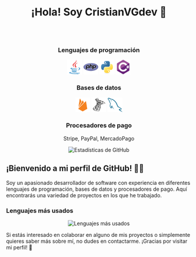 <div align="center">
    <h1>¡Hola! Soy CristianVGdev 👋</h1><br><br>
    <h3>Lenguajes de programación</h3>
    <img src="https://raw.githubusercontent.com/devicons/devicon/master/icons/java/java-original.svg" alt="Java" width="40" height="40">
    <img src="https://raw.githubusercontent.com/devicons/devicon/master/icons/php/php-original.svg" alt="PHP" width="40" height="40">
    <img src="https://raw.githubusercontent.com/devicons/devicon/master/icons/python/python-original.svg" alt="Python" width="40" height="40">
    <img src="https://raw.githubusercontent.com/devicons/devicon/master/icons/csharp/csharp-original.svg" alt="C#" width="40" height="40">
</div>

<div align="center">
    <h3>Bases de datos</h3>
    <img src="https://raw.githubusercontent.com/devicons/devicon/master/icons/firebase/firebase-plain.svg" alt="Firebase" width="40" height="40">
    <img src="https://raw.githubusercontent.com/devicons/devicon/master/icons/microsoftsqlserver/microsoftsqlserver-plain.svg" alt="SQL Azure" width="40" height="40">
    <img src="https://raw.githubusercontent.com/devicons/devicon/master/icons/mysql/mysql-original.svg" alt="MySQL" width="40" height="40">
</div>

<div align="center">
    <h3>Procesadores de pago</h3>
    <p>Stripe, PayPal, MercadoPago</p>
</div>

<div align="center">
    <img src="https://github-readme-stats.vercel.app/api?username=CristianVGdev&show_icons=true&count_private=true&hide=stars&theme=radical" alt="Estadísticas de GitHub">
</div>

## ¡Bienvenido a mi perfil de GitHub! 👨‍💻

Soy un apasionado desarrollador de software con experiencia en diferentes lenguajes de programación, bases de datos y procesadores de pago. 
Aquí encontrarás una variedad de proyectos en los que he trabajado.

### Lenguajes más usados

<div align="center">
    <img src="https://github-readme-stats.vercel.app/api/top-langs/?username=CristianVGdev&layout=compact&theme=radical" alt="Lenguajes más usados">
</div>

Si estás interesado en colaborar en alguno de mis proyectos o simplemente quieres saber más sobre mí, no dudes en contactarme. ¡Gracias por visitar mi perfil! 🙌


